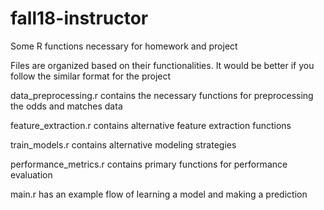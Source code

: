 # fall18-instructor
Some R functions necessary for homework and project

Files are organized based on their functionalities. It would be better if you follow the similar format for the project

data_preprocessing.r contains the necessary functions for preprocessing the odds and matches data

feature_extraction.r contains alternative feature extraction functions

train_models.r contains alternative modeling strategies

performance_metrics.r contains primary functions for performance evaluation

main.r has an example flow of learning a model and making a prediction

